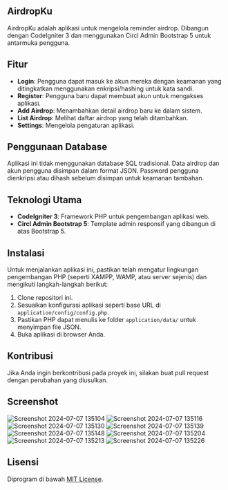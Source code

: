 ## AirdropKu

AirdropKu adalah aplikasi untuk mengelola reminder airdrop. Dibangun dengan CodeIgniter 3 dan menggunakan Circl Admin Bootstrap 5 untuk antarmuka pengguna.

## Fitur

- **Login**: Pengguna dapat masuk ke akun mereka dengan keamanan yang ditingkatkan menggunakan enkripsi/hashing untuk kata sandi.
- **Register**: Pengguna baru dapat membuat akun untuk mengakses aplikasi.
- **Add Airdrop**: Menambahkan detail airdrop baru ke dalam sistem.
- **List Airdrop**: Melihat daftar airdrop yang telah ditambahkan.
- **Settings**: Mengelola pengaturan aplikasi.

## Penggunaan Database

Aplikasi ini tidak menggunakan database SQL tradisional. Data airdrop dan akun pengguna disimpan dalam format JSON. Password pengguna dienkripsi atau dihash sebelum disimpan untuk keamanan tambahan.

## Teknologi Utama

- **CodeIgniter 3**: Framework PHP untuk pengembangan aplikasi web.
- **Circl Admin Bootstrap 5**: Template admin responsif yang dibangun di atas Bootstrap 5.

## Instalasi

Untuk menjalankan aplikasi ini, pastikan telah mengatur lingkungan pengembangan PHP (seperti XAMPP, WAMP, atau server sejenis) dan mengikuti langkah-langkah berikut:

1. Clone repositori ini.
2. Sesuaikan konfigurasi aplikasi seperti base URL di `application/config/config.php`.
3. Pastikan PHP dapat menulis ke folder `application/data/` untuk menyimpan file JSON.
4. Buka aplikasi di browser Anda.

## Kontribusi

Jika Anda ingin berkontribusi pada proyek ini, silakan buat pull request dengan perubahan yang diusulkan.

## Screenshot
![Screenshot 2024-07-07 135104](https://github.com/naufaljct48/AirdropKu/assets/30202760/9b7ff3df-2538-427d-8260-b8b0c738bc2f)
![Screenshot 2024-07-07 135116](https://github.com/naufaljct48/AirdropKu/assets/30202760/6e5999d3-adff-4465-b078-0b329b024938)
![Screenshot 2024-07-07 135130](https://github.com/naufaljct48/AirdropKu/assets/30202760/bfb6288a-6046-46c4-a43e-8c2edbe1ca85)
![Screenshot 2024-07-07 135139](https://github.com/naufaljct48/AirdropKu/assets/30202760/b2f17f56-8aa1-4f5d-8359-5cd4e060c652)
![Screenshot 2024-07-07 135148](https://github.com/naufaljct48/AirdropKu/assets/30202760/68cadd84-d0cb-4919-8693-36f3e6cf548b)
![Screenshot 2024-07-07 135204](https://github.com/naufaljct48/AirdropKu/assets/30202760/39461c7c-2eab-4c30-9894-15fd27bab0c0)
![Screenshot 2024-07-07 135213](https://github.com/naufaljct48/AirdropKu/assets/30202760/5138ef18-6593-4c62-8929-f537bb7138a0)
![Screenshot 2024-07-07 135226](https://github.com/naufaljct48/AirdropKu/assets/30202760/63b049cb-921c-4598-881f-c5f53ee88e77)

## Lisensi

Diprogram di bawah [MIT License](https://opensource.org/licenses/MIT).
